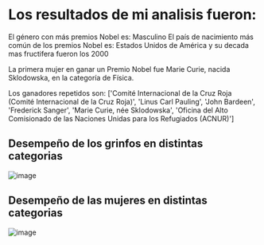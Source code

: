 # Los resultados de mi analisis fueron:

El género con más premios Nobel es: Masculino
El país de nacimiento más común de los premios Nobel es: Estados Unidos de América y su decada mas fructifera fueron los 2000

La primera mujer en ganar un Premio Nobel fue Marie Curie, nacida Sklodowska, en la categoría de Física.

Los ganadores repetidos son: ['Comité Internacional de la Cruz Roja (Comité Internacional de la Cruz Roja)', 'Linus Carl Pauling', 'John Bardeen', 'Frederick Sanger', 
'Marie Curie, née Sklodowska', 'Oficina del Alto Comisionado de las Naciones Unidas para los Refugiados (ACNUR)']

## Desempeño de los grinfos en distintas categorias 

![image](https://github.com/Cholico/Project-Visualizing-the-History-of-Nobel-Prize-Winners/assets/64911913/a7125ea2-852f-45c1-9291-965a7fd1d699)

## Desempeño de las mujeres en distintas categorias
![image](https://github.com/Cholico/Project-Visualizing-the-History-of-Nobel-Prize-Winners/assets/64911913/a599c723-d2b3-4db8-a766-19e4bee6152d)
